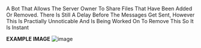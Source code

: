A Bot That Allows The Server Owner To Share Files That Have Been Added Or Removed.
There Is Still A Delay Before The Messages Get Sent, However This Is Practially Unnoticable And Is Being Worked On To Remove This So It Is Instant

**EXAMPLE IMAGE**
![image](https://github.com/user-attachments/assets/05cb2630-147e-4486-aed0-698ffb576120)

